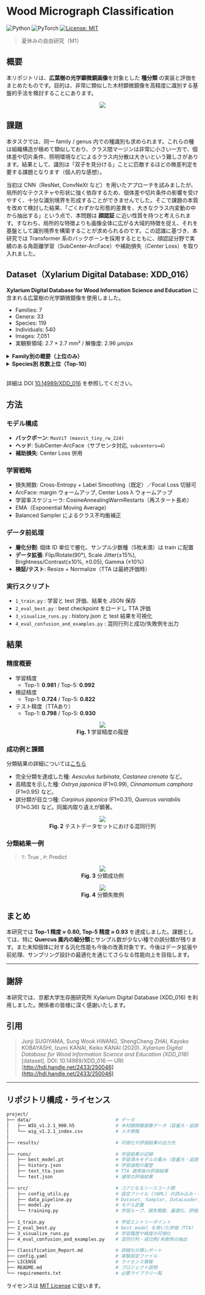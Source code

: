 # Wood Micrograph Classification

<p>
  <img alt="Python" src="https://img.shields.io/badge/python-3.13-blue.svg">
  <img alt="PyTorch" src="https://img.shields.io/badge/PyTorch-2.6-orange.svg">
  <a href="LICENSE">
    <img alt="License: MIT" src="https://img.shields.io/badge/License-MIT-green.svg">
  </a>
</p>

> 夏休みの自由研究（M1）

## 概要

本リポジトリは、**広葉樹の光学顕微鏡画像**を対象とした **種分類** の実装と評価をまとめたものです。目的は、非常に類似した木材顕微鏡像を高精度に識別する基盤的手法を検討することにあります。

<p align="center">
<img src="results/readme_cells.png">
</p>

## 課題

本タスクでは、同一 family / genus 内での種識別も求められます。これらの種は組織構造が極めて類似しており、クラス間マージンは非常に小さい一方で、個体差や切片条件、照明環境などによるクラス内分散は大きいという難しさがあります。結果として、識別は「双子を見分ける」ことに匹敵するほどの微差判定を要する課題となります（個人的な感想）。<br>

当初は CNN（ResNet, ConvNeXt など）を用いたアプローチを試みましたが、局所的なテクスチャや形状に強く依存するため、個体差や切片条件の影響を受けやすく、十分な識別境界を形成することができませんでした。そこで課題の本質を改めて検討した結果、「ごくわずかな形態的差異を、大きなクラス内変動の中から抽出する」という点で、本問題は **顔認証** に近い性質を持つと考えられます。すなわち、局所的な特徴よりも画像全体に広がる大域的特徴を捉え、それを基盤として識別境界を構築することが求められるのです。この認識に基づき、本研究では Transformer 系のバックボーンを採用するとともに、顔認証分野で実績のある角距離学習（SubCenter-ArcFace）や補助損失（Center Loss）を取り入れました。

## Dataset（Xylarium Digital Database: XDD\_016）

**Xylarium Digital Database for Wood Information Science and Education** に含まれる広葉樹の光学顕微鏡像を使用しました。

* Families: 7
* Genera: 33
* Species: 119
* Individuals: 540
* Images: 7,051
* 実観察領域: 2.7 × 2.7 mm² / 解像度: 2.96 µm/px

<details>
<summary><b>Family別の概要（上位のみ）</b></summary>

| family       | n\_species | images |
| ------------ | ---------- | ------ |
| Fagaceae     | 18         | 2446   |
| Lauraceae    | 39         | 1658   |
| Magnoliaceae | 18         | 926    |
| Betulaceae   | 19         | 817    |
| Sapindaceae  | 18         | 444    |
| Ulmaceae     | 4          | 443    |
| Cannabaceae  | 3          | 317    |

</details>

<details>
<summary><b>Species別 枚数上位（Top-10）</b></summary>

| species                | images |
| ---------------------- | ------ |
| Quercus\_crispula      | 266    |
| Fagus\_crenata         | 225    |
| Cinnamomum\_camphora   | 221    |
| Machilus\_thunbergii   | 210    |
| Quercus\_salicina      | 188    |
| Fagus\_japonica        | 180    |
| Litsea\_coreana        | 180    |
| Castanea\_crenata      | 177    |
| Quercus\_myrsinifolia  | 168    |
| Cinnamomum\_yabunikkei | 158    |

</details>

<br>

詳細は DOI [10.14989/XDD\_016](https://doi.org/10.14989/XDD_016) を参照してください。

## 方法

### モデル構成

* **バックボーン**: `MaxViT (maxvit_tiny_rw_224)`
* **ヘッド**: SubCenter-ArcFace（サブセンタ対応, `subcenters=4`）
* **補助損失**: Center Loss 併用

### 学習戦略

* 損失関数: Cross-Entropy + Label Smoothing（既定）／Focal Loss 切替可
* ArcFace: margin ウォームアップ, Center Loss λ ウォームアップ
* 学習率スケジューラ: CosineAnnealingWarmRestarts（再スタート長め）
* EMA（Exponential Moving Average）
* Balanced Sampler によるクラス不均衡補正

### データ前処理

* **層化分割**: 個体 ID 単位で層化、サンプル少数種（5枚未満）は train に配置
* **データ拡張**: Flip/Rotate(90°), Scale Jitter(±15%), Brightness/Contrast(±10%, ±0.05), Gamma (±10%)
* **検証/テスト**: Resize + Normalize（TTA は最終評価時）

### 実行スクリプト

* `1_train.py` : 学習と test 評価、結果を JSON 保存
* `2_eval_best.py` : best checkpoint をロードし TTA 評価
* `3_visualize_runs.py` : history.json と test 結果を可視化
* `4_eval_confusion_and_examples.py` : 混同行列と成功/失敗例を出力

## 結果

### 精度概要

* 学習精度
  * Top-1: **0.981** / Top-5: **0.992**
* 検証精度
  * Top-1: **0.724** / Top-5: **0.822**
* テスト精度（TTAあり）
  * Top-1: **0.798** / Top-5: **0.930**

<p align="center">
<img src="results/training_tta_acc.png"> <br>
<b>Fig. 1</b> 学習精度の履歴
</p>

### 成功例と課題

分類結果の詳細については[こちら](Classification_Report.md)

* 完全分類を達成した種: *Aesculus turbinata*, *Castanea crenata* など。
* 高精度を示した種: *Ostrya japonica* (F1≈0.99), *Cinnamomum camphora* (F1≈0.95) など。
* 誤分類が目立つ種: *Carpinus japonica* (F1≈0.31), *Quercus variabilis* (F1≈0.36) など。同属内取り違えが顕著。

<p align="center">
<img src="results/confusion_matrix_norm_filtered.png"><br> 
<b>Fig. 2</b> テストデータセットにおける混同行列
</p>

### 分類結果一例
> `T`: True , `P`: Predict

<p align="center">
<img src="results/success_grid.png"><br> 
<b>Fig. 3</b> 分類成功例
</p>

<p align="center">
<img src="results/failure_grid.png"><br> 
<b>Fig. 4</b> 分類失敗例
</p>


## まとめ

本研究では **Top-1 精度 ≈ 0.80, Top-5 精度 ≈ 0.93** を達成しました。課題としては、特に **Quercus 属内の細分類**とサンプル数が少ない種での誤分類が残ります。また未知個体に対する汎化性能も今後の改善対象です。今後はデータ拡張や前処理、サンプリング設計の最適化を通じてさらなる性能向上を目指します。

---

## 謝辞

本研究では、京都大学生存圏研究所 Xylarium Digital Database (XDD\_016) を利用しました。関係者の皆様に深く感謝いたします。

## 引用

> Junji SUGIYAMA, Sung Wook HWANG, ShengCheng ZHAI, Kayoko KOBAYASHI, Izumi KANAI, Keiko KANAI (2020).
> *Xylarium Digital Database for Wood Information Science and Education (XDD\_016)* \[dataset].
> DOI: 10.14989/XDD\_016 — URI: [http://hdl.handle.net/2433/250046](http://hdl.handle.net/2433/250046)

---

## リポジトリ構成・ライセンス

```bash
project/
├── data/                               # データ
│   ├── WIG_v1.2.1_900.h5               # 木材顕微鏡画像データ（容量大・追跡対象外）
│   └── wig_v1.2.1_index.csv            # メタ情報
│
├── results/                            # 可視化や評価結果の出力先
│
├── runs/                               # 学習結果の記録
│   ├── best_model.pt                   # 学習済みモデルの重み（容量大・追跡対象外）
│   ├── history.json                    # 学習過程の履歴
│   ├── test_tta.json                   # TTA 適用後の評価結果
│   └── test.json                       # 通常の評価結果
│
├── src/                                # コアとなるソースコード群
│   ├── config_utils.py                 # 設定ファイル (YAML) の読み込み・管理
│   ├── data_pipeline.py                # Dataset, Sampler, DataLoader, 前処理関連
│   ├── model.py                        # モデル定義
│   └── training.py                     # 学習ループ、損失関数、最適化、評価処理
│
├── 1_train.py                          # 学習エントリーポイント
├── 2_eval_best.py                      # best_model を用いた評価（TTA）
├── 3_visualize_runs.py                 # 学習履歴や精度の可視化
├── 4_eval_confusion_and_examples.py    # 混同行列・成功例/失敗例の抽出
│
├── Classification_Report.md            # 詳細な分類レポート
├── config.yaml                         # 実験設定ファイル
├── LICENSE                             # ライセンス情報
├── README.md                           # プロジェクト説明
└── requirements.txt                    # 必要ライブラリ一覧
```

ライセンスは [MIT License](LICENSE) に従います。
